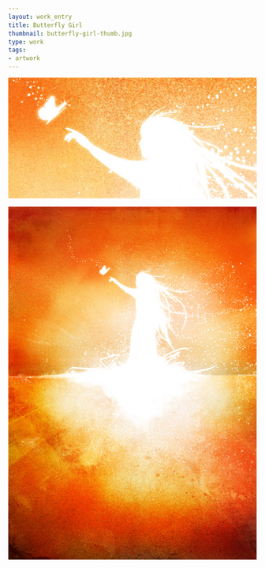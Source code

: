 ```yaml
---
layout: work_entry
title: Butterfly Girl
thumbnail: butterfly-girl-thumb.jpg
type: work
tags: 
- artwork
---
```


				
<p><img src="/assets/images/work/2010-06-14_butterflygirl_1.jpg" class="illustration" title="Illustration 1" alt="Illustration 1"></p>

<p><img src="/assets/images/work/2010-06-14_butterflygirl_2.jpg" class="illustration" title="Illustration 2" alt="Illustration 2"></p>

